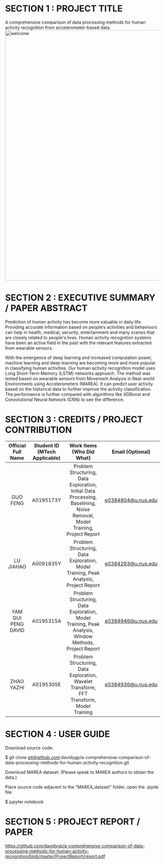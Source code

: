 # SECTION 1 : PROJECT TITLE
A comprehensive comparison of data processing methods for human activity recognition from accelerometer-based data.
<img width="812" alt="welcome" src="https://user-images.githubusercontent.com/31118924/67949601-ed30d980-fc22-11e9-9570-ad92a51bdd1d.jpg"> 

# SECTION 2 : EXECUTIVE SUMMARY / PAPER ABSTRACT
Prediction of human activity has become more valuable in daily life. Providing accurate information based on people’s activities and behaviours can help in health, medical, security, entertainment and many scenes that are closely related to people's lives. Human activity recognition systems have been an active field in the past with the relevant features extracted from wearable sensors.

With the emergence of deep learning and increased computation power, machine learning and deep learning are becoming more and more popular in classifying human activities.
Our human activity recognition model uses Long Short-Term Memory (LSTM) networks approach. The method was tested based on wearable sensors from Movement Analysis in Real-world Environments using Accelerometers (MAREA). It can predict user activity based on the historical data to further improve the activity classification. The performance is further compared with algorithms like XGBoost and Convolutional Neural Network (CNN) to see the difference.


# SECTION 3 : CREDITS / PROJECT CONTRIBUTION
| Official Full Name | Student ID (MTech Applicable)| Work Items (Who Did What) | Email (Optional) |
| :---: | :---: | :---: | :---: |
| GUO FENG 		| A0195173Y | Problem Structuring, Data Exploration, Initial Data Processing, Baselining, Noise Removal, Model Training, Project Report | e0384804@u.nus.edu |
| LU JIAHAO 		| A0091835Y | Problem Structuring, Data Exploration, Model Training, Peak Analysis, Project Report| e0384293@u.nus.edu |
| YAM GUI PENG DAVID 	| A0195315A | Problem Structuring, Data Exploration, Model Training, Peak Analysis, Window Methods, Project Report | e0384946@u.nus.edu |
| ZHAO YAZHI 		| A0195305E | Problem Structuring, Data Exploration, Wavelet Transform, FFT Transform, Model Training | e0384936@u.nus.edu |


# SECTION 4 : USER GUIDE
Download source code:

$ git clone git@github.com:davidygp/a-comprehensive-comparison-of-data-processing-methods-for-human-activity-recognition.git

Download MAREA dataset: (Please speak to MAREA authors to obtain the data.)

Place source code adjacent to the "MAREA_dataset" folder, open the .ipynb file:

$ jupyter notebook

# SECTION 5 : PROJECT REPORT / PAPER
https://github.com/davidygp/a-comprehensive-comparison-of-data-processing-methods-for-human-activity-recognition/blob/master/ProjectReport/report.pdf
